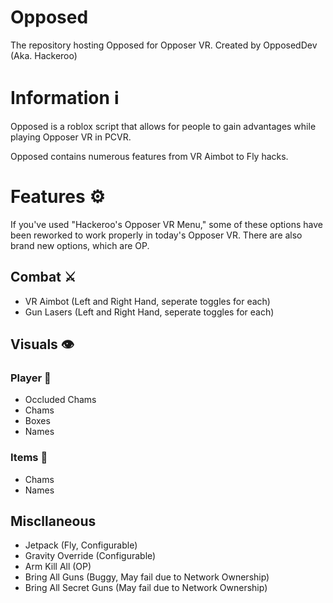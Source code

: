 # Opposed
The repository hosting Opposed for Opposer VR. Created by OpposedDev (Aka. Hackeroo)

# Information ℹ️
Opposed is a roblox script that allows for people to gain advantages while playing Opposer VR in PCVR.

Opposed contains numerous features from VR Aimbot to Fly hacks.

# Features ⚙️
If you've used "Hackeroo's Opposer VR Menu," some of these options have been reworked to work properly in today's Opposer VR.
There are also brand new options, which are OP.

## Combat ⚔️
- VR Aimbot (Left and Right Hand, seperate toggles for each)
- Gun Lasers (Left and Right Hand, seperate toggles for each)

## Visuals 👁️
### Player 🚶
- Occluded Chams
- Chams
- Boxes
- Names

### Items 🍕
- Chams
- Names

## Miscllaneous
- Jetpack (Fly, Configurable)
- Gravity Override (Configurable)
- Arm Kill All (OP)
- Bring All Guns (Buggy, May fail due to Network Ownership)
- Bring All Secret Guns (May fail due to Network Ownership)
